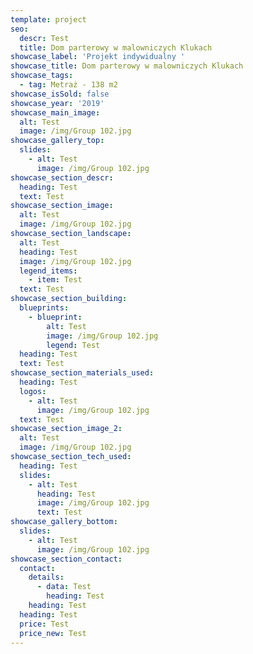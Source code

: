 ```yaml
---
template: project
seo:
  descr: Test
  title: Dom parterowy w malowniczych Klukach
showcase_label: 'Projekt indywidualny '
showcase_title: Dom parterowy w malowniczych Klukach
showcase_tags:
  - tag: Metraż - 138 m2
showcase_isSold: false
showcase_year: '2019'
showcase_main_image:
  alt: Test
  image: /img/Group 102.jpg
showcase_gallery_top:
  slides:
    - alt: Test
      image: /img/Group 102.jpg
showcase_section_descr:
  heading: Test
  text: Test
showcase_section_image:
  alt: Test
  image: /img/Group 102.jpg
showcase_section_landscape:
  alt: Test
  heading: Test
  image: /img/Group 102.jpg
  legend_items:
    - item: Test
  text: Test
showcase_section_building:
  blueprints:
    - blueprint:
        alt: Test
        image: /img/Group 102.jpg
        legend: Test
  heading: Test
  text: Test
showcase_section_materials_used:
  heading: Test
  logos:
    - alt: Test
      image: /img/Group 102.jpg
  text: Test
showcase_section_image_2:
  alt: Test
  image: /img/Group 102.jpg
showcase_section_tech_used:
  heading: Test
  slides:
    - alt: Test
      heading: Test
      image: /img/Group 102.jpg
      text: Test
showcase_gallery_bottom:
  slides:
    - alt: Test
      image: /img/Group 102.jpg
showcase_section_contact:
  contact:
    details:
      - data: Test
        heading: Test
    heading: Test
  heading: Test
  price: Test
  price_new: Test
---
```


